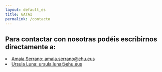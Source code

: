 ```yaml
---
layout: default_es
title: GATAI
permalink: /contacto
---
```


<h2 class="project-tagline">Para contactar con nosotras podéis escribirnos directamente a:</h2>

<li> <a href="mailto:amaia.serrano@ehu.eus"> Amaia Serrano: amaia.serrano@ehu.eus </a> </li>
<li><a href="mailto:ursula.luna@ehu.eus">Ursula Luna: ursula.luna@ehu.eus </a> </li>



